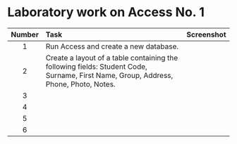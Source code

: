 # Laboratory work on Access No. 1

| Number | Task | Screenshot |
|:------:|:----------|----------|
| 1 | Run Access and create a new database. |  |
| 2 | Create a layout of a table containing the following fields: Student Code, Surname, First Name, Group, Address, Phone, Photo, Notes. |  |
| 3 |  |  |
| 4 |  |  |
| 5 |  |  |
| 6 |  |  |
